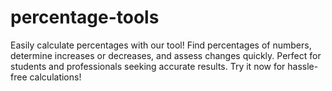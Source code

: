 # percentage-tools
Easily calculate percentages with our tool! Find percentages of numbers, determine increases or decreases, and assess changes quickly. Perfect for students and professionals seeking accurate results. Try it now for hassle-free calculations!
